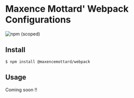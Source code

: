 # Maxence Mottard' Webpack Configurations

![npm (scoped)](https://img.shields.io/npm/v/@maxencemottard/webpack-react.svg)

## Install

```
$ npm install @maxencemottard/webpack
```

## Usage

Coming soon !!
